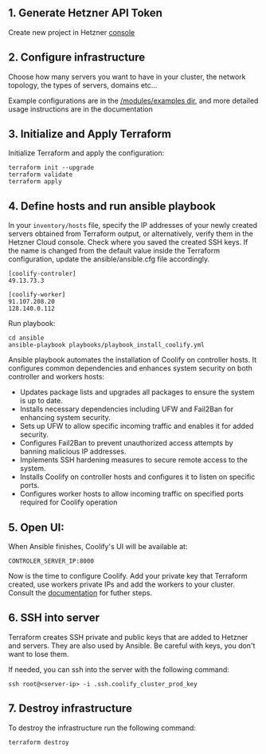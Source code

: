 ## 1. Generate Hetzner API Token

Create new project in Hetzner [console](https://console.hetzner.cloud/projects)

## 2. Configure infrastructure

Choose how many servers you want to have in your cluster, the network topology, the types of servers, domains etc... 

Example configurations are in the [/modules/examples dir](https://github.com/Ujstor/terraform-hetzner-modules/tree/master/examples), and more detailed usage instructions are in the documentation

## 3. Initialize and Apply Terraform

Initialize Terraform and apply the configuration:

```shell
terraform init --upgrade
terraform validate
terraform apply
```

## 4. Define hosts and run ansible playbook

In your `inventory/hosts` file, specify the IP addresses of your newly created servers obtained from Terraform output, or alternatively, verify them in the Hetzner Cloud console. 
Check where you saved the created SSH keys. If the name is changed from the default value inside the Terraform configuration,
update the ansible/ansible.cfg file accordingly.


```shell
[coolify-controler]
49.13.73.3

[coolify-worker]
91.107.208.20
128.140.0.112
```

Run playbook:
```shell
cd ansible
ansible-playbook playbooks/playbook_install_coolify.yml 
```
Ansible playbook automates the installation of Coolify on controller hosts. It configures common dependencies and enhances system security on both controller and workers hosts:

- Updates package lists and upgrades all packages to ensure the system is up to date.
- Installs necessary dependencies including UFW and Fail2Ban for enhancing system security.
- Sets up UFW to allow specific incoming traffic and enables it for added security.
- Configures Fail2Ban to prevent unauthorized access attempts by banning malicious IP addresses.
- Implements SSH hardening measures to secure remote access to the system.
- Installs Coolify on controller hosts and configures it to listen on specific ports.
- Configures worker hosts to allow incoming traffic on specified ports required for Coolify operation


## 5. Open UI:

When Ansible finishes, Coolify's UI will be available at: 

```shell
CONTROLER_SERVER_IP:8000
```

Now is the time to configure Coolify. Add your private key that Terraform created, use workers private IPs and add the workers to your cluster. Consult the [documentation](https://coolify.io/docs/) for futher steps. 

## 6. SSH into server

Terraform creates SSH private and public keys that are added to Hetzner and servers. They are also used by Ansible. Be careful with keys, you don't want to lose them.

If needed, you can ssh into the server with the following command:

```shell
ssh root@<server-ip> -i .ssh.coolify_cluster_prod_key
```

## 7. Destroy infrastructure

To destroy the infrastructure run the following command:

```shell
terraform destroy
```
